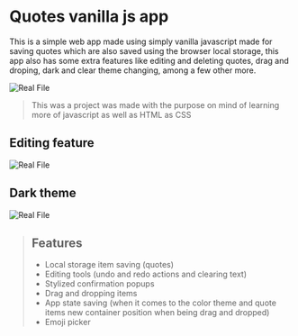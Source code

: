 # Quotes vanilla js app

This is a simple web app made using simply vanilla javascript made for saving quotes which are also saved using the browser local storage, this app also has some extra features like editing and deleting quotes, drag and droping, dark and clear theme changing, among a few other more.

![Real File](https://raw.githubusercontent.com/Debetome/quotesapp.github.io/master/screenshots/quotes_app.png)

> This was a project was made with the purpose on mind of learning more of javascript as well as HTML as CSS

## Editing feature

![Real File](https://raw.githubusercontent.com/Debetome/quotesapp.github.io/master/screenshots/edit_feature.png)

## Dark theme

![Real File](https://raw.githubusercontent.com/Debetome/quotesapp.github.io/master/screenshots/dark_theme.png)

> ## Features
>
> - Local storage item saving (quotes)
> - Editing tools (undo and redo actions and clearing text)
> - Stylized confirmation popups
> - Drag and dropping items
> - App state saving (when it comes to the color theme and quote items new container position when being drag and dropped)
> - Emoji picker
